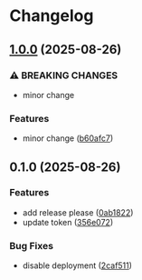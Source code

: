 # Changelog

## [1.0.0](https://github.com/bLACKZU/npm-ci-cd-actions/compare/v0.1.0...v1.0.0) (2025-08-26)


### ⚠ BREAKING CHANGES

* minor change

### Features

* minor change ([b60afc7](https://github.com/bLACKZU/npm-ci-cd-actions/commit/b60afc7da0b4f851b88158764dd8fd2dfa18f124))

## 0.1.0 (2025-08-26)


### Features

* add release please ([0ab1822](https://github.com/bLACKZU/npm-ci-cd-actions/commit/0ab1822b530cb34d20b1cb45cb3ed247ca8f7b80))
* update token ([356e072](https://github.com/bLACKZU/npm-ci-cd-actions/commit/356e0729b4ae3573e6c655950a48bd2def23bfdb))


### Bug Fixes

* disable deployment ([2caf511](https://github.com/bLACKZU/npm-ci-cd-actions/commit/2caf5119676fc4a406b817ccebb7f1a30a4da2ac))
